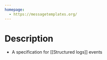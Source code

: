 ```yaml
---
homepage:
  - https://messagetemplates.org/
---
```

# Description
- A specification for [[Structured logs]] events